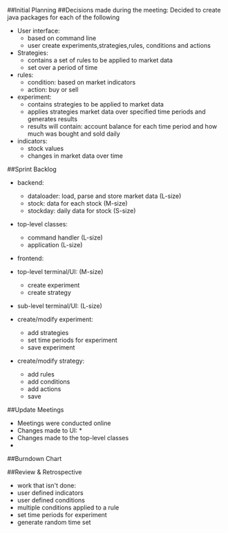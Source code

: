 ##Initial Planning
##Decisions made during the meeting:
Decided to create java packages for each of the following
* User interface:
  * based on command line
  * user create experiments,strategies,rules, conditions and actions
* Strategies:
  * contains a set of rules to be applied to market data
  * set over a period of time
* rules:
  * condition: based on market indicators
  * action: buy or sell
* experiment:
  * contains strategies to be applied to market data
  * applies strategies market data over specified time periods and generates results
  * results will contain: account balance for each time period and how much was bought and sold daily
* indicators:
  * stock values
  * changes in market data over time

##Sprint Backlog
* backend:
  * dataloader: load, parse and store market data (L-size)
  * stock: data for each stock                    (M-size)
  * stockday: daily data for stock                (S-size)

* top-level classes:
  * command handler                               (L-size)
  * application                                   (L-size)
 
* frontend: 
 * top-level terminal/UI:                           (M-size)
   * create experiment
   * create strategy
 * sub-level terminal/UI:                           (L-size)
  * create/modify experiment:
    * add strategies
    * set time periods for experiment
    * save experiment
  * create/modify strategy:
    * add rules
    * add conditions
    * add actions
    * save

##Update Meetings
 * Meetings were conducted online
 * Changes made to UI:
   * 
 * Changes made to the top-level classes
 * 
 
##Burndown Chart
 
##Review & Retrospective
* work that isn't done:
 * user defined indicators
 * user defined conditions
 * multiple conditions applied to a rule
 * set time periods for experiment
 * generate random time set

